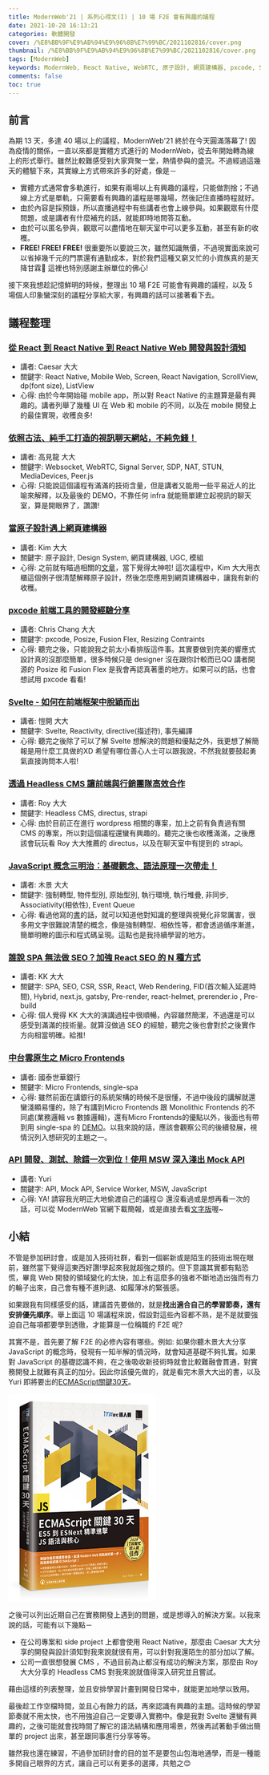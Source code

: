 ```yaml
---
title: ModernWeb'21 | 系列心得文(I) | 10 場 F2E 會有興趣的議程
date: 2021-10-28 16:13:21
categories: 軟體開發
cover: /%E8%BB%9F%E9%AB%94%E9%96%8B%E7%99%BC/2021102816/cover.png
thumbnail: /%E8%BB%9F%E9%AB%94%E9%96%8B%E7%99%BC/2021102816/cover.png
tags: [ModernWeb]
keywords: ModernWeb, React Native, WebRTC, 原子設計, 網頁建構器, pxcode, Svelte, Headless CMS, JavaScript, SPA, Micro Frontends
comments: false
toc: true
---
```


## 前言

為期 13 天，多達 40 場以上的議程，ModernWeb'21 終於在今天圓滿落幕了! 因為疫情的關係，一直以來都是實體方式進行的 ModernWeb，從去年開始轉為線上的形式舉行。雖然比較難感受到大家齊聚一堂，熱情參與的盛況。不過經過這幾天的體驗下來，其實線上方式帶來許多的好處，像是－

<!-- more -->

  - 實體方式通常會多軌進行，如果有兩場以上有興趣的議程，只能做割捨；不過線上方式是單軌，只需要看有興趣的議程是哪幾場，然後記住直播時程就好。
  - 由於內容是採預錄，所以直播過程中有些講者也會上線參與。如果觀眾有什麼問題，或是講者有什麼補充的話，就能即時地問答互動。
  - 由於可以匿名參與，觀眾可以盡情地在聊天室中可以更多互動，甚至有新的收穫。
  - **FREE! FREE! FREE!** 很重要所以要說三次，雖然知識無價，不過現實面來說可以省掉幾千元的門票還有通勤成本，對於我們這種又窮又忙的小資族真的是天降甘霖🥺 這裡也特別感謝主辦單位的佛心!

接下來我想趁記憶鮮明的時候，整理出 10 場 F2E 可能會有興趣的議程，以及 5 場個人印象蠻深刻的議程分享給大家，有興趣的話可以接著看下去。

## 議程整理

### [從 React 到 React Native 到 React Native Web 開發與設計須知](https://modernweb.ithome.com.tw/session-inner#447)
- 講者: Caesar 大大
- 關鍵字: React Native, Mobile Web, Screen, React Navigation, ScrollView, dp(font size), ListView
- 心得: 由於今年開始碰 mobile app，所以對 React Native 的主題算是最有興趣的。講者列舉了幾種 UI 在 Web 和 mobile 的不同，以及在 mobile 開發上的最佳實現，收穫良多!

### [依照古法、純手工打造的視訊聊天網站，不純免錢！](https://modernweb.ithome.com.tw/session-inner#450)
- 講者: 高見龍 大大
- 關鍵字: Websocket, WebRTC, Signal Server, SDP, NAT, STUN, MediaDevices, Peer.js
- 心得: 只能說這個議程有滿滿的技術含量，但是講者又能用一些平易近人的比喻來解釋，以及最後的 DEMO，不靠任何 infra 就能簡單建立起視訊的聊天室，算是開眼界了，讚讚!

### [當原子設計遇上網頁建構器](https://modernweb.ithome.com.tw/session-inner#465)
- 講者: Kim 大大
- 關鍵字: 原子設計, Design System, 網頁建構器, UGC, 模組
- 心得: 之前就有瞄過相關的[文章](https://medium.com/jkopay-frontend/%E8%A1%97%E5%8F%A3%E5%89%8D%E7%AB%AF%E8%A6%96%E8%A6%BA%E6%90%AD%E5%BB%BA%E7%B3%BB%E7%B5%B1-%E5%89%B5%E5%A7%8B%E7%AF%87-e849f713fbe0)，當下覺得太神啦! 這次議程中，Kim 大大用衣櫃這個例子很清楚解釋原子設計，然後怎麼應用到網頁建構器中，讓我有新的收穫。

### [pxcode 前端工具的開發經驗分享](https://modernweb.ithome.com.tw/session-inner#466)
- 講者: Chris Chang 大大
- 關鍵字: pxcode, Posize, Fusion Flex, Resizing Contraints
- 心得: 聽完之後，只能說我之前太小看排版這件事。其實要做到完美的響應式設計真的沒那麼簡單，很多時候只是 designer 沒在跟你計較而已QQ 講者開源的 Posize 和 Fusion Flex 是我會再認真著墨的地方。如果可以的話，也會想試用 pxcode 看看!

### [Svelte - 如何在前端框架中脫穎而出](https://modernweb.ithome.com.tw/session-inner#473)
- 講者: 愷開 大大
- 關鍵字: Svelte, Reactivity, directive(描述符), 事先編譯
- 心得: 聽完之後除了可以了解 Svelte 想解決的問題和優點之外，我更想了解簡報是用什麼工具做的XD 希望有哪位善心人士可以跟我說，不然我就要鼓起勇氣直接詢問本人啦!

### [透過 Headless CMS 讓前端與行銷團隊高效合作](https://modernweb.ithome.com.tw/session-inner#474)
- 講者: Roy 大大
- 關鍵字: Headless CMS, directus, strapi
- 心得: 由於目前正在進行 wordpress 相關的專案，加上之前有負責過有關 CMS 的專案，所以對這個議程還蠻有興趣的。聽完之後也收穫滿滿，之後應該會玩玩看 Roy 大大推薦的 directus，以及在聊天室中有提到的 strapi。

### [JavaScript 概念三明治：基礎觀念、語法原理一次帶走！](https://modernweb.ithome.com.tw/session-inner#475)
- 講者: 木景 大大
- 關鍵字: 強制轉型, 物件型別, 原始型別, 執⾏環境, 執⾏堆疊, 非同步, Associativity(相依性), Event Queue
- 心得: 看過他寫的[書](https://www.tenlong.com.tw/products/9789864347575?list_name=srh)的話，就可以知道他對知識的整理與視覺化非常厲害，很多用文字很難說清楚的概念，像是強制轉型、相依性等，都會透過循序漸進，簡單明瞭的圖示和程式碼呈現。這點也是我持續學習的地方。

### [誰說 SPA 無法做 SEO？加強 React SEO 的 N 種方式](https://modernweb.ithome.com.tw/session-inner#477)
- 講者: KK 大大
- 關鍵字: SPA, SEO, CSR, SSR, React, Web Rendering, FID(首次輸入延遲時間), Hybrid, next.js, gatsby, Pre-render, react-helmet, prerender.io , Pre-build
- 心得: 個人覺得 KK 大大的演講過程中很順暢，內容雖然簡潔，不過還是可以感受到滿滿的技術量。就算沒做過 SEO 的經驗，聽完之後也會對於之後實作方向相當明確。給推!

### [中台雲原生之 Micro Frontends](https://modernweb.ithome.com.tw/session-inner#479)
- 講者: 國泰世華銀行
- 關鍵字: Micro Frontends, single-spa
- 心得: 雖然前面在講銀行的系統架構的時候不是很懂，不過中後段的講解就還蠻淺顯易懂的，除了有講到Micro Frontends 跟 Monolithic Frontends 的不同處(業務邏輯 vs 數據邏輯)，還有Micro Frontends的優點以外，後面也有帶到用 single-spa 的 [DEMO](https://github.com/YihongGao/modernweb2021-single-spa-demo/blob/master/BUILD-FROM-ZERO.md)。以我來說的話，應該會觀察公司的後續發展，視情況列入想研究的主題之一。

### [API 開發、測試、除錯一次到位！使用 MSW 深入淺出 Mock API](https://modernweb.ithome.com.tw/session-inner#455)
- 講者: Yuri 
- 關鍵字: API, Mock API, Service Worker, MSW, JavaScript
- 心得: YA! 請容我光明正大地偷渡自己的議程😉 還沒看過或是想再看一次的話，可以從 ModernWeb 官網下載簡報，或是直接去看[文字版](https://tw.alphacamp.co/blog/learn-api-and-mock-service-worker)喔~

## 小結

不管是參加研討會，或是加入技術社群，看到一個嶄新或是陌生的技術出現在眼前，雖然當下覺得這東西好讚!學起來我就超強之類的。但下意識其實都有點恐慌，畢竟 Web 開發的領域變化的太快，加上有這麼多的強者不斷地造出強而有力的輪子出來，自己會有種不進則退、如履薄冰的緊張感。

如果跟我有同樣感受的話，建議首先要做的，就是**找出適合自己的學習節奏，還有安排優先順序**。舉上面這 10 場議程來說，假設對這些內容都不熟，是不是就要強迫自己每項都要學到透徹，才能算是一位稱職的 F2E 呢? 

其實不是，首先要了解 F2E 的必修內容有哪些。例如: 如果你聽木景大大分享 JavaScript 的概念時，發現有一知半解的情況時，就會知道基礎不夠扎實。如果對 JavaScript 的基礎認識不夠，在之後吸收新技術時就會比較難融會貫通，對實務開發上就難有真正的加分。因此你該優先做的，就是看完木景大大出的書，以及 Yuri 即將要出的[ECMAScript關鍵30天](https://www.drmaster.com.tw/Bookinfo.asp?BookID=MP22159)。

![](/%E8%BB%9F%E9%AB%94%E9%96%8B%E7%99%BC/2021102816/book.png)


之後可以列出近期自己在實務開發上遇到的問題，或是想導入的解決方案。以我來說的話，可能有以下幾點－

  - 在公司專案和 side project 上都會使用 React Native，那麼由 Caesar 大大分享的開發與設計須知對我來說就很有用，可以針對我還陌生的部分加以了解。
  - 公司一直很想發展 CMS ，不過目前為止都沒有成功的解決方案，那麼由 Roy 大大分享的 Headless CMS 對我來說就值得深入研究並且嘗試。

藉由這樣的列表整理，並且安排學習計畫到開發日常中，就能更加地學以致用。

最後趁工作空檔時間，並且心有餘力的話，再來認識有興趣的主題。這時候的學習節奏就不用太快，也不用強迫自己一定要導入實務中。像是我對 Svelte 還蠻有興趣的，之後可能就會找時間了解它的語法結構和應用場景，然後再試著動手做出簡單的 project 出來，甚至跟同事進行分享等等。

雖然我也還在練習，不過參加研討會的目的並不是要包山包海地通學，而是一種能多開自己眼界的方式，讓自己可以有更多的選擇，共勉之😊